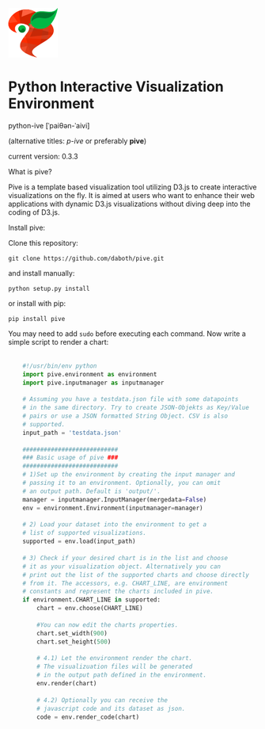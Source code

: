 ![pive Logo](/artwork/pive_logo_optimized_100x100.png)


Python Interactive Visualization Environment
=====

python-ive
[ˈpaiθən-ˈaivi]

(alternative titles: *p-ive* or preferably **pive**)

current version: 0.3.3

What is pive?

Pive is a template based visualization tool utilizing D3.js to create interactive visualizations on the fly. It is aimed
at users who want to enhance their web applications with dynamic D3.js visualizations without diving deep into the
coding of D3.js.

Install pive:

Clone this repository:
```
git clone https://github.com/daboth/pive.git
```
and install manually:
```
python setup.py install
```
or install with pip:
```
pip install pive
```

You may need to add ```sudo``` before executing each command.
Now write a simple script to render a chart:

```python

    #!/usr/bin/env python
    import pive.environment as environment
    import pive.inputmanager as inputmanager

	# Assuming you have a testdata.json file with some datapoints
	# in the same directory. Try to create JSON-Objekts as Key/Value
	# pairs or use a JSON formatted String Object. CSV is also
	# supported.
	input_path = 'testdata.json'

	###########################
	### Basic usage of pive ###
	###########################
	# 1)Set up the environment by creating the input manager and
	# passing it to an environment. Optionally, you can omit
	# an output path. Default is 'output/'.
	manager = inputmanager.InputManager(mergedata=False)
	env = environment.Environment(inputmanager=manager)

	# 2) Load your dataset into the environment to get a
	# list of supported visualizations.
	supported = env.load(input_path)

	# 3) Check if your desired chart is in the list and choose
	# it as your visualization object. Alternatively you can
	# print out the list of the supported charts and choose directly
	# from it. The accessors, e.g. CHART_LINE, are environment
	# constants and represent the charts included in pive.
	if environment.CHART_LINE in supported:
	    chart = env.choose(CHART_LINE)

        #You can now edit the charts properties.
	    chart.set_width(900)
	    chart.set_height(500)

        # 4.1) Let the environment render the chart.
        # The visualizuation files will be generated
        # in the output path defined in the environment.
        env.render(chart)

        # 4.2) Optionally you can receive the
        # javascript code and its dataset as json.
        code = env.render_code(chart)
```
